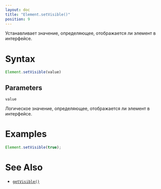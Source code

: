 ```yaml
---
layout: doc
title: "Element.setVisible()"
position: 9
---
```


Устанавливает значение, определяющее, отображается ли элемент в интерфейсе.

# Syntax

```js
Element.setVisible(value)
```

## Parameters

`value`

Логическое значение, определяющее, отображается ли элемент в интерфейсе.

# Examples

```js
Element.setVisible(true);
```

# See Also

* [`getVisible()`](../Element.getVisible/)
